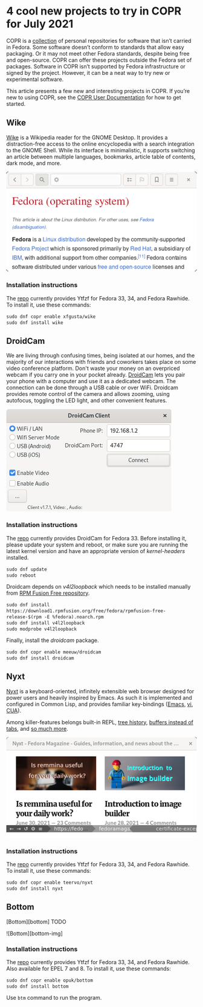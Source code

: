 # 4 cool new projects to try in COPR for July 2021

COPR is a [collection][copr] of personal repositories for software
that isn’t carried in Fedora. Some software doesn’t conform to
standards that allow easy packaging. Or it may not meet other Fedora
standards, despite being free and open-source. COPR can offer these
projects outside the Fedora set of packages. Software in COPR isn’t
supported by Fedora infrastructure or signed by the project. However,
it can be a neat way to try new or experimental software.

This article presents a few new and interesting projects in COPR. If
you’re new to using COPR, see the [COPR User Documentation][copr-docs]
for how to get started.


## Wike
[Wike][wike] is a Wikipedia reader for the GNOME Desktop. It provides
a distraction-free access to the online encyclopedia with a search
integration to the GNOME Shell. While its interface is minimalistic,
it supports switching an article between multiple languages,
bookmarks, article table of contents, dark mode, and more.

![Wike][wike-img]

### Installation instructions

The [repo][wike-copr] currently provides Ytfzf for Fedora
33, 34, and Fedora Rawhide. To install it, use these commands:

```
sudo dnf copr enable xfgusta/wike
sudo dnf install wike
```


## DroidCam
We are living through confusing times, being isolated at our homes, and
the majority of our interactions with friends and coworkers takes
place on some video conference platform. Don't waste your money on an
overpriced webcam if you carry one in your pocket already.
[DroidCam][droidcam] lets you pair your phone with a computer and use
it as a dedicated webcam. The connection can be done through a USB
cable or over WiFi. Droidcam provides remote control of the camera and
allows zooming, using autofocus, toggling the LED light, and other
convenient features.

![DroidCam][droidcam-img]

### Installation instructions

The [repo][droidcam-copr] currently provides DroidCam for Fedora 33.
Before installing it, please update your system and reboot, or make sure you are
running the latest kernel version and have an appropriate version of
_kernel-headers_ installed.

```
sudo dnf update
sudo reboot
```

Droidcam depends on _v4l2loopback_ which needs to be installed manually from
[RPM Fusion Free repository][rpm-fusion-free-repository].

```
sudo dnf install https://download1.rpmfusion.org/free/fedora/rpmfusion-free-release-$(rpm -E %fedora).noarch.rpm
sudo dnf install v4l2loopback
sudo modprobe v4l2loopback
```

Finally, install the _droidcam_ package.

```
sudo dnf copr enable meeuw/droidcam
sudo dnf install droidcam
```


## Nyxt
[Nyxt][nyxt] is a keyboard-oriented, infinitely extensible web browser
designed for power users and  heavily inspired by Emacs. As such it is
implemented and configured in Common Lisp, and provides familiar
key-bindings ([Emacs][emacs], [vi][vi], [CUA][cua]).

Among killer-features belongs built-in REPL,
[tree history][nyxt-history], [buffers instead of tabs][nyxt-buffers],
and [so much more][nyxt].

![Nyxt][nyxt-img]

### Installation instructions

The [repo][nyxt-copr] currently provides Ytfzf for Fedora
33, 34, and Fedora Rawhide. To install it, use these commands:

```
sudo dnf copr enable teervo/nyxt
sudo dnf install nyxt
```


## Bottom
[Bottom][bottom] TODO

![Bottom][bottom-img]

### Installation instructions

The [repo][glow-copr] currently provides Ytfzf for Fedora
33, 34, and Fedora Rawhide. Also available for EPEL 7 and 8.
To install it, use these commands:

```
sudo dnf copr enable opuk/bottom
sudo dnf install bottom
```

Use `btm` command to run the program.



[copr]: https://copr.fedorainfracloud.org/
[copr-docs]: https://docs.pagure.org/copr.copr/user_documentation.html

[wike]: https://github.com/hugolabe/Wike
[wike-copr]: https://copr.fedorainfracloud.org/coprs/xfgusta/wike/
[wike-img]: img/wike.png

[droidcam]: https://www.dev47apps.com/
[droidcam-copr]: https://copr.fedorainfracloud.org/coprs/meeuw/droidcam/builds/
[droidcam-img]: img/droidcam.png
[rpm-fusion-free-repository]: https://docs.fedoraproject.org/en-US/quick-docs/setup_rpmfusion/#proc_enabling-the-rpmfusion-repositories-using-command-line-utilities_enabling-the-rpmfusion-repositories

[nyxt]: https://nyxt.atlas.engineer/
[nyxt-copr]: https://copr.fedorainfracloud.org/coprs/teervo/nyxt/
[nyxt-img]: img/nyxt.png
[emacs]: https://en.wikipedia.org/wiki/Emacs
[vi]: https://en.wikipedia.org/wiki/Vim_(text_editor)
[cua]: https://en.wikipedia.org/wiki/IBM_Common_User_Access
[nyxt-history]: https://nyxt.atlas.engineer/#tree
[nyxt-buffers]: https://nyxt.atlas.engineer/#fuzzy

[glow]: https://github.com/charmbracelet/glow
[glow-copr]: https://copr.fedorainfracloud.org/coprs/keefle/glow/
[glow-img]: img/glow.png
